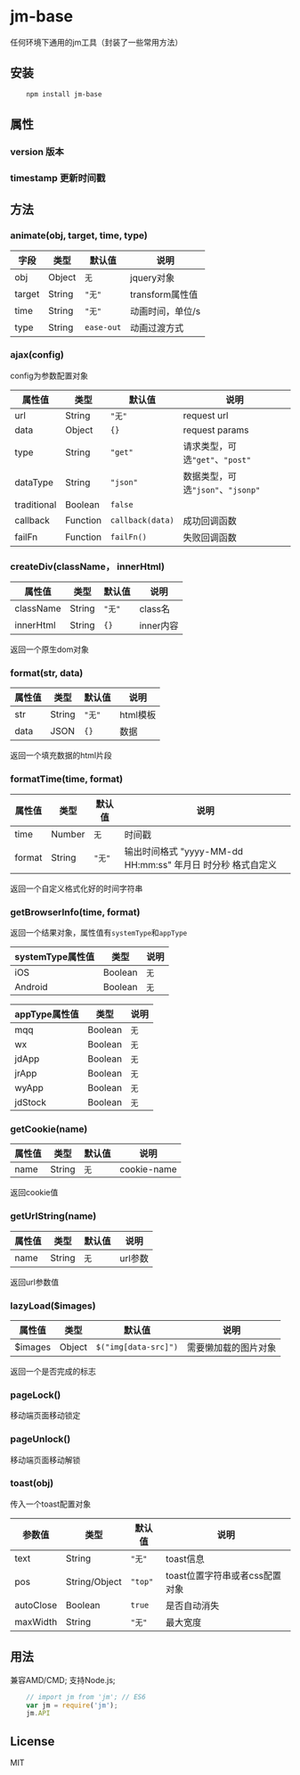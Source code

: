 # jm-base
任何环境下通用的jm工具（封装了一些常用方法）

## 安装

``` bash
    npm install jm-base
```

## 属性

### version  版本

### timestamp   更新时间戳

## 方法

###     animate(obj, target, time, type)

字段 | 类型 | 默认值| 说明
------------ | ------------- | ------------ | ------------
obj | Object | ``无`` | jquery对象
target | String | ``"无"`` | transform属性值
time | String | ``"无"`` | 动画时间，单位/s
type | String | ``ease-out`` | 动画过渡方式

###     ajax(config)

config为参数配置对象

属性值 | 类型 | 默认值| 说明
------------ | ------------- | ------------ | ------------
url | String | ``"无"`` | request url
data | Object | ``{}`` | request params
type | String | ``"get"`` | 请求类型，可选``"get"``、``"post"``
dataType | String | ``"json"`` | 数据类型，可选``"json"``、``"jsonp"``
traditional | Boolean | ``false`` |
callback | Function | ``callback(data)`` | 成功回调函数
failFn | Function | ``failFn()`` | 失败回调函数

###     createDiv(className， innerHtml)

属性值 | 类型 | 默认值| 说明
------------ | ------------- | ------------ | ------------
className | String | ``"无"`` | class名
innerHtml | String | ``{}`` | inner内容

返回一个原生dom对象

###     format(str, data)

属性值 | 类型 | 默认值| 说明
------------ | ------------- | ------------ | ------------
str | String | ``"无"`` | html模板
data | JSON | ``{}`` | 数据

返回一个填充数据的html片段

###     formatTime(time, format)

属性值 | 类型 | 默认值| 说明
------------ | ------------- | ------------ | ------------
time | Number | ``无`` | 时间戳
format | String | ``"无"`` | 输出时间格式 "yyyy-MM-dd HH:mm:ss" 年月日 时分秒 格式自定义

返回一个自定义格式化好的时间字符串

###     getBrowserInfo(time, format)

返回一个结果对象，属性值有``systemType``和``appType``

systemType属性值 | 类型 | 说明
------------ | ------------- | ------------
iOS | Boolean | ``无`` | 是否iOS系统
Android | Boolean | ``无`` | 是否Android系统

appType属性值 | 类型 | 说明
------------ | ------------- | ------------
mqq | Boolean | ``无`` | 是否处于手机qq环境
wx | Boolean | ``无`` | 是否处于微信环境
jdApp | Boolean | ``无`` | 是否处于京东APP环境
jrApp | Boolean | ``无`` | 是否处于金融APP环境
wyApp | Boolean | ``无`` | 是否处于京东钱包APP环境
jdStock | Boolean | ``无`` | 是否处于京东股票APP环境

###     getCookie(name)

属性值 | 类型 | 默认值| 说明
------------ | ------------- | ------------ | ------------
name | String | ``无`` | cookie-name

返回cookie值

###     getUrlString(name)

属性值 | 类型 | 默认值| 说明
------------ | ------------- | ------------ | ------------
name | String | ``无`` | url参数

返回url参数值

###     lazyLoad($images)

属性值 | 类型 | 默认值| 说明
------------ | ------------- | ------------ | ------------
$images | Object | ``$("img[data-src]")`` | 需要懒加载的图片对象

返回一个是否完成的标志

###     pageLock()

移动端页面移动锁定

###     pageUnlock()

移动端页面移动解锁

###     toast(obj)

传入一个toast配置对象

参数值 | 类型 | 默认值| 说明
------------ | ------------- | ------------ | ------------
text | String | ``"无"`` | toast信息
pos | String/Object | ``"top"`` | toast位置字符串或者css配置对象
autoClose | Boolean | ``true`` | 是否自动消失
maxWidth | String | ``"无"`` | 最大宽度

## 用法

兼容AMD/CMD;
支持Node.js;

``` Javascript
    // import jm from 'jm'; // ES6
    var jm = require('jm');
    jm.API
```

## License

MIT
